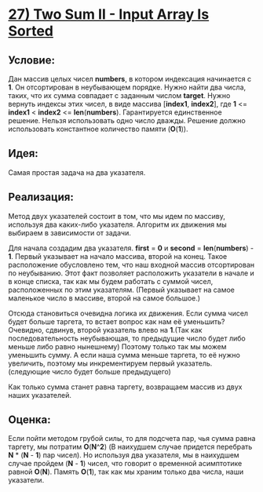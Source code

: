 # [**27) Two Sum II - Input Array Is Sorted**](https://leetcode.com/problems/two-sum-ii-input-array-is-sorted/description/)

## **Условие:**

Дан массив целых чисел **numbers**, в котором индексация начинается с **1**. Он отсортирован в неубывающем порядке. Нужно найти два числа, таких, что их сумма совпадает с заданным числом **target**. Нужно вернуть индексы этих чисел, в виде массива [**index1**, **index2**], где **1** <= **index1** < **index2** <= **len**(**numbers**). Гарантируется единственное решение. Нельзя использовать одно число дважды. Решение должно использовать константное количество памяти (**O**(**1**)).

## **Идея:**

Самая простая задача на два указателя.

## **Реализация:**

Метод двух указателей состоит в том, что мы идем по массиву, используя два каких-либо указателя. Алгоритм их движения мы выбираем в зависимости от задачи.

Для начала создадим два указателя. **first** = **0** и **second** = **len**(**numbers**) - **1**. Первый указывает на начало массива, второй на конец. Такое расположение обусловлено тем, что наш входной массив отсортирован по неубыванию. Этот факт позволяет расположить указатели в начале и в конце списка, так как мы будем работать с суммой чисел, расположенных по этим указателям. (Первый указывает на самое маленькое число в массиве, второй на самое большое.)

Отсюда становиться очевидна логика их движения. Если сумма чисел будет больше таргета, то встает вопрос как нам её уменьшить? Очевидно, сдвинув, второй указатель влево на **1**.(Так как последовательность неубывающая, то предыдущие число будет либо меньше либо равно нынешнему) Поэтому только так мы можем уменьшить сумму. А если наша сумма меньше таргета, то её нужно увеличить, поэтому мы инкрементируем первый указатель. (следующие число будет больше предыдущего)

Как только сумма станет равна таргету, возвращаем массив из двух наших указателей.



## **Оценка:**

Если пойти методом грубой силы, то для подсчета пар, чья сумма равна таргету, мы потратим **O**(**N**^**2**) (В наихудшем случае придется перебрать **N** * (**N** - **1**) пар чисел). Но используя два указателя, мы в наихудшем случае пройдем (**N** - **1**) чисел, что говорит о временной асимптотике равной **O**(**N**). Память **O**(**1**), так как мы храним только два числа, наши указатели.

